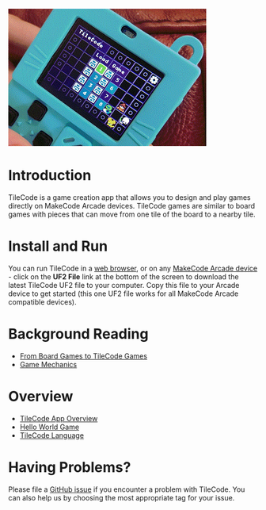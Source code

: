 [![TileCode](pics/meowbit.gif)](https://microsoft.github.io/tilecode/)

# Introduction

TileCode is a game creation app that allows you to design and play games directly on MakeCode Arcade devices. 
TileCode games are similar to board games with pieces that can move from one tile of the board to a nearby tile. 

# Install and Run

You can run TileCode in a [web browser](https://microsoft.github.io/tilecode/), or 
on any [MakeCode Arcade device](https://arcade.makecode.com/hardware) - click on
the  **UF2 File** link at the bottom of the screen to download the latest TileCode
UF2 file to your computer. Copy this file to your Arcade device to get started (this
one UF2 file works for all MakeCode Arcade compatible devices).

# Background Reading

* [From Board Games to TileCode Games](board)
* [Game Mechanics](mechanics)

# Overview

* [TileCode App Overview](tilecodeapp)
* [Hello World Game](helloworld)
* [TileCode Language](language)

# Having Problems?

Please file a [GitHub issue](https://github.com/microsoft/tilecode/issues) if you encounter 
a problem with TileCode. You can also help us by choosing the most appropriate tag for your issue. 
